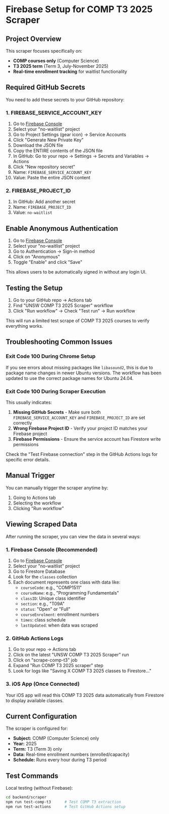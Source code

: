 # Firebase Setup for COMP T3 2025 Scraper

## Project Overview

This scraper focuses specifically on:

- **COMP courses only** (Computer Science)
- **T3 2025 term** (Term 3, July-November 2025)
- **Real-time enrollment tracking** for waitlist functionality

## Required GitHub Secrets

You need to add these secrets to your GitHub repository:

### 1. FIREBASE_SERVICE_ACCOUNT_KEY

1. Go to [Firebase Console](https://console.firebase.google.com/)
2. Select your "no-waitlist" project
3. Go to Project Settings (gear icon) → Service Accounts
4. Click "Generate New Private Key"
5. Download the JSON file
6. Copy the ENTIRE contents of the JSON file
7. In GitHub: Go to your repo → Settings → Secrets and Variables → Actions
8. Click "New repository secret"
9. Name: `FIREBASE_SERVICE_ACCOUNT_KEY`
10. Value: Paste the entire JSON content

### 2. FIREBASE_PROJECT_ID

1. In GitHub: Add another secret
2. Name: `FIREBASE_PROJECT_ID`
3. Value: `no-waitlist`

## Enable Anonymous Authentication

1. Go to [Firebase Console](https://console.firebase.google.com/)
2. Select your "no-waitlist" project
3. Go to Authentication → Sign-in method
4. Click on "Anonymous"
5. Toggle "Enable" and click "Save"

This allows users to be automatically signed in without any login UI.

## Testing the Setup

1. Go to your GitHub repo → Actions tab
2. Find "UNSW COMP T3 2025 Scraper" workflow
3. Click "Run workflow" → Check "Test run" → Run workflow

This will run a limited test scrape of COMP T3 2025 courses to verify everything works.

## Troubleshooting Common Issues

### Exit Code 100 During Chrome Setup

If you see errors about missing packages like `libasound2`, this is due to package name changes in newer Ubuntu versions. The workflow has been updated to use the correct package names for Ubuntu 24.04.

### Exit Code 100 During Scraper Execution

This usually indicates:

1. **Missing GitHub Secrets** - Make sure both `FIREBASE_SERVICE_ACCOUNT_KEY` and `FIREBASE_PROJECT_ID` are set correctly
2. **Wrong Firebase Project ID** - Verify your project ID matches your Firebase project
3. **Firebase Permissions** - Ensure the service account has Firestore write permissions

Check the "Test Firebase connection" step in the GitHub Actions logs for specific error details.

## Manual Trigger

You can manually trigger the scraper anytime by:

1. Going to Actions tab
2. Selecting the workflow
3. Clicking "Run workflow"

## Viewing Scraped Data

After running the scraper, you can view the data in several ways:

### 1. Firebase Console (Recommended)

1. Go to [Firebase Console](https://console.firebase.google.com/)
2. Select your "no-waitlist" project
3. Go to Firestore Database
4. Look for the `classes` collection
5. Each document represents one class with data like:
   - `courseCode`: e.g., "COMP1511"
   - `courseName`: e.g., "Programming Fundamentals"
   - `classID`: Unique class identifier
   - `section`: e.g., "T09A"
   - `status`: "Open" or "Full"
   - `courseEnrolment`: enrollment numbers
   - `times`: class schedule
   - `lastUpdated`: when data was scraped

### 2. GitHub Actions Logs

1. Go to your repo → Actions tab
2. Click on the latest "UNSW COMP T3 2025 Scraper" run
3. Click on "scrape-comp-t3" job
4. Expand "Run COMP T3 2025 scraper" step
5. Look for logs like "Saving X COMP T3 2025 classes to Firestore..."

### 3. iOS App (Once Connected)

Your iOS app will read this COMP T3 2025 data automatically from Firestore to display available classes.

## Current Configuration

The scraper is configured for:

- **Subject:** COMP (Computer Science) only
- **Year:** 2025
- **Term:** T3 (Term 3) only
- **Data:** Real-time enrollment numbers (enrolled/capacity)
- **Schedule:** Runs every hour during T3 period

## Test Commands

Local testing (without Firebase):

```bash
cd backend/scraper
npm run test-comp-t3      # Test COMP T3 extraction
npm run test-actions      # Test GitHub Actions setup
```
